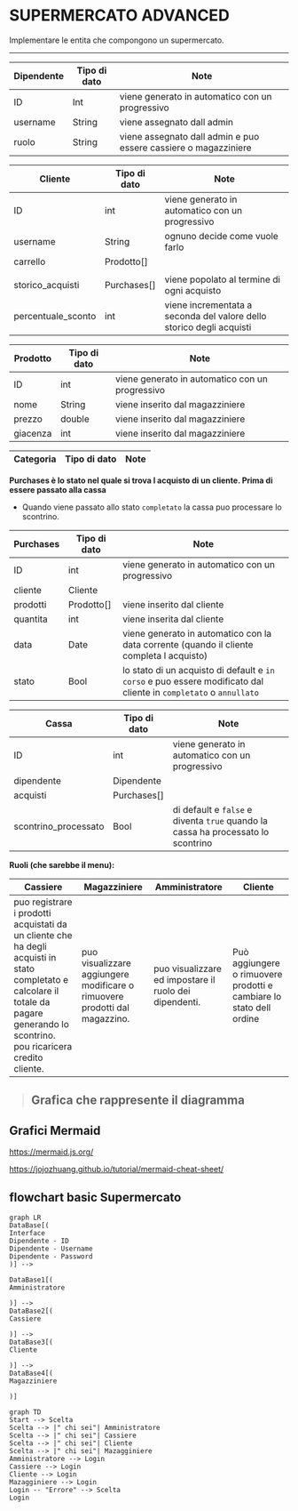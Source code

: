# SUPERMERCATO ADVANCED

Implementare le entita che compongono un supermercato.

---

|Dipendente|Tipo di dato|Note|
|---|---|---|
|ID|Int|viene generato in automatico con un progressivo|
|username|String|viene assegnato dall admin|
|ruolo|String|viene assegnato dall admin e puo essere cassiere o magazziniere|

|Cliente|Tipo di dato|Note|
|---|---|--|
|ID|int|viene generato in automatico con un progressivo|
|username|String|ognuno decide come vuole farlo|
|carrello|Prodotto[]||
|||
|storico_acquisti|Purchases[]|viene popolato al termine di ogni acquisto|
|percentuale_sconto|int|viene incrementata a seconda del valore dello storico degli acquisti|

|Prodotto|Tipo di dato|Note|
|---|---|---|
|ID|int|viene generato in automatico con un progressivo|
|nome|String|viene inserito dal magazziniere|
|prezzo|double|viene inserito dal magazziniere|
|giacenza|int|viene inserito dal magazziniere|


|Categoria|Tipo di dato|Note|
|---|---|---|


**Purchases è lo stato nel quale si trova l acquisto di un cliente. Prima di essere passato alla cassa**

- Quando viene passato allo stato `completato` la cassa puo processare lo scontrino.

|Purchases|Tipo di dato|Note|
|---|---|---|
|ID|int|viene generato in automatico con un progressivo|
|cliente|Cliente||
|prodotti|Prodotto[]|viene inserito dal cliente|
|quantita|int|viene inserita dal cliente|
|data|Date|viene generato in automatico con la data corrente (quando il cliente completa l acquisto)|
|stato|Bool|lo stato di un acquisto di default e `in corso` e puo essere modificato dal cliente in `completato` o `annullato`|

|Cassa|Tipo di dato|Note|
|---|---|---|
|ID|int|viene generato in automatico con un progressivo|
|dipendente|Dipendente|
|acquisti|Purchases[]|
|scontrino_processato|Bool|di default e `false` e diventa `true` quando la cassa ha processato lo scontrino|

**Ruoli (che sarebbe il menu):**

|Cassiere|Magazziniere|Amministratore|Cliente|
|---|---|---|---|
|puo registrare i prodotti acquistati da un cliente che ha degli acquisti in stato completato e calcolare il totale da pagare generando lo scontrino. pou ricaricera credito cliente.|puo visualizzare aggiungere modificare o rimuovere prodotti dal magazzino.|puo visualizzare ed impostare il ruolo dei dipendenti.|Può aggiungere o rimuovere prodotti e cambiare lo stato dell ordine|



> ## Grafica che rappresente il diagramma 

## Grafici Mermaid

https://mermaid.js.org/

https://jojozhuang.github.io/tutorial/mermaid-cheat-sheet/

## flowchart basic Supermercato
```mermaid
graph LR
DataBase[(
Interface
Dipendente - ID
Dipendente - Username
Dipendente - Password
)] -->

DataBase1[(
Amministratore

)] -->
DataBase2[(
Cassiere

)] -->
DataBase3[(
Cliente

)] -->
DataBase4[(
Magazziniere

)]
```

``` mermaid
graph TD
Start --> Scelta
Scelta --> |" chi sei"| Amministratore
Scelta --> |" chi sei"| Cassiere
Scelta --> |" chi sei"| Cliente
Scelta --> |" chi sei"| Mazagginiere
Amministratore --> Login
Cassiere --> Login
Cliente --> Login
Mazagginiere --> Login
Login -- "Errore" --> Scelta
Login 

```
